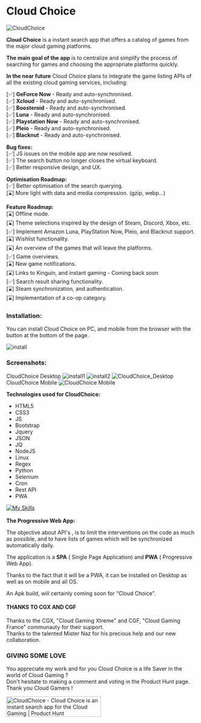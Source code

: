 # Cloud Choice
![CloudChoice](https://github.com/mistertest/cloud-choice/blob/main/img/logo_cloud_choice300px.png)
<br>

<b>Cloud Choice</b> is a instant search app that offers a catalog of games from the major cloud gaming platforms.
<br>

<b>The main goal of the app</b> is to centralize and simplify the process of searching for games and choosing the appropriate platforms quickly.

<b>In the near future</b> Cloud Choice plans to integrate the game listing APIs of all the existing cloud gaming services, including:

[✅] <b>GeForce Now </b> - Ready and auto-synchronised.<br>
[✅] <b>Xcloud</b> - Ready and auto-synchronised.<br>
[✅] <b>Boosteroid</b> - Ready and auto-synchronised.<br>
[✅] <b>Luna</b> - Ready and auto-synchronised.<br>
[✅] <b>Playstation Now</b> - Ready and auto-synchronised.<br>
[✅] <b>Pleio</b> - Ready and auto-synchronised.<br>
[✅] <b>Blacknut</b> - Ready and auto-synchronised.<br>

<b>Bug fixes:</b><br>
[✅] JS issues on the mobile app are now resolved.<br>
[✅] The search button no longer closes the virtual keyboard.<br>
[✅] Better responsive design, and UX. <br>

<b>Optimisation Roadmap:</b><br>
[✅] Better optimisation of the search querying. <br>
[⌛] More light with data and media compression. (gzip, webp...)<br>

<b>Feature Roadmap:</b><br>
[⌛] Offline mode.<br>
[⌛] Theme selections inspired by the design of Steam, Discord, Xbox, etc.<br>
[✅] Implement Amazon Luna, PlayStation Now, Pleio, and Blacknut support.<br>
[⌛] Wishlist functionality.<br>
[⌛] An overview of the games that will leave the platforms.<br>
[✅] Game overviews.<br>
[⌛] New game notifications.<br>
[⌛] Links to Kinguin, and instant gaming - Coming back soon<br>
[✅] Search result sharing functionality.<br>
[⌛] Steam synchronization, and authentication.<br>
[⌛] Implementation of a co-op category.<br>

### Installation:
You can install Cloud Choice on PC, and mobile from the browser with the button at the bottom of the page.

![install](https://raw.githubusercontent.com/mistertest/cloud-choice/main/img/button_install.PNG)
### Screenshots:
CloudChoice Desktop
![install1](https://github.com/mistertest/cloud-choice/blob/main/img/barre_tache.PNG)
![install2](https://github.com/mistertest/cloud-choice/blob/main/img/demarer_cloud_choice.png)
![CloudChoice_Desktop](https://github.com/mistertest/cloud-choice/blob/main/img/cloudchoice_newDesktop.PNG)
<br>
CloudChoice Mobile
![CloudChoice Mobile](https://github.com/mistertest/cloud-choice/blob/main/img/cloud_choiceV3_mobile.png)

<b>Technologies used for CloudChoice:</b>
- HTML5
- CSS3
- JS
- Bootstrap
- Jquery
- JSON
- JQ
- NodeJS
- Linux
- Regex
- Python
- Selenium
- Cron
- Rest API
- PWA

[![My Skills](https://skillicons.dev/icons?i=html,css,js,regex,jquery,bootstrap,nodejs,linux,py,selenium)](https://skillicons.dev)
<br><br>
<b>The Progressive Web App:</b> <br>

The objective about API's , is to limit the interventions on the code as much as possible, and to have lists of games which will be synchronized automatically daily.

The application is a **SPA** ( Single Page Application) and **PWA** ( Progressive Web App).

Thanks to the fact that it will be a PWA, it can be installed on Desktop as well as on mobile and all OS.

An Apk build, will certainly coming  soon for "Cloud Choice".

#### THANKS TO CGX AND CGF
Thanks to the  CGX, "Cloud Gaming Xtreme" and CGF, "Cloud Gaming France" communauty for their support.<br>
Thanks to the talented Mister Naz for his precious help and our new collaboration.


### GIVING SOME LOVE

You appreciate my work and for you Cloud Choice is a life Saver in the world of Cloud Gaming ?<br>
Don't hesitate to making a comment and voting in the Product Hunt page. <br>
Thank you Cloud Gamers !

<a href="https://www.producthunt.com/posts/cloudchoice?utm_source=badge-featured&utm_medium=badge&utm_souce=badge-cloudchoice" target="_blank"><img src="https://api.producthunt.com/widgets/embed-image/v1/featured.svg?post_id=343875&theme=light" alt="CloudChoice - Cloud&#0032;Choice&#0032;is&#0032;an&#0032;instant&#0032;search&#0032;app&#0032;for&#0032;the&#0032;Cloud&#0032;Gaming | Product Hunt" style="width: 250px; height: 54px;" width="250" height="54" /></a>
